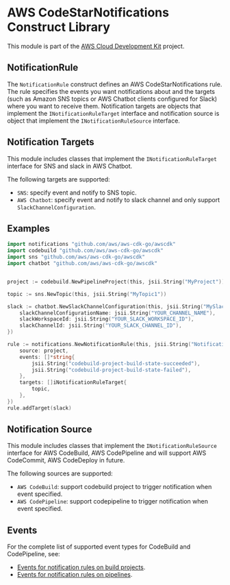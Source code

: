 # AWS CodeStarNotifications Construct Library

This module is part of the [AWS Cloud Development Kit](https://github.com/aws/aws-cdk) project.

## NotificationRule

The `NotificationRule` construct defines an AWS CodeStarNotifications rule.
The rule specifies the events you want notifications about and the targets
(such as Amazon SNS topics or AWS Chatbot clients configured for Slack)
where you want to receive them.
Notification targets are objects that implement the `INotificationRuleTarget`
interface and notification source is object that implement the `INotificationRuleSource` interface.

## Notification Targets

This module includes classes that implement the `INotificationRuleTarget` interface for SNS and slack in AWS Chatbot.

The following targets are supported:

* `SNS`: specify event and notify to SNS topic.
* `AWS Chatbot`: specify event and notify to slack channel and only support `SlackChannelConfiguration`.

## Examples

```go
import notifications "github.com/aws/aws-cdk-go/awscdk"
import codebuild "github.com/aws/aws-cdk-go/awscdk"
import sns "github.com/aws/aws-cdk-go/awscdk"
import chatbot "github.com/aws/aws-cdk-go/awscdk"


project := codebuild.NewPipelineProject(this, jsii.String("MyProject"))

topic := sns.NewTopic(this, jsii.String("MyTopic1"))

slack := chatbot.NewSlackChannelConfiguration(this, jsii.String("MySlackChannel"), &slackChannelConfigurationProps{
	slackChannelConfigurationName: jsii.String("YOUR_CHANNEL_NAME"),
	slackWorkspaceId: jsii.String("YOUR_SLACK_WORKSPACE_ID"),
	slackChannelId: jsii.String("YOUR_SLACK_CHANNEL_ID"),
})

rule := notifications.NewNotificationRule(this, jsii.String("NotificationRule"), &notificationRuleProps{
	source: project,
	events: []*string{
		jsii.String("codebuild-project-build-state-succeeded"),
		jsii.String("codebuild-project-build-state-failed"),
	},
	targets: []iNotificationRuleTarget{
		topic,
	},
})
rule.addTarget(slack)
```

## Notification Source

This module includes classes that implement the `INotificationRuleSource` interface for AWS CodeBuild,
AWS CodePipeline and will support AWS CodeCommit, AWS CodeDeploy in future.

The following sources are supported:

* `AWS CodeBuild`: support codebuild project to trigger notification when event specified.
* `AWS CodePipeline`: support codepipeline to trigger notification when event specified.

## Events

For the complete list of supported event types for CodeBuild and CodePipeline, see:

* [Events for notification rules on build projects](https://docs.aws.amazon.com/dtconsole/latest/userguide/concepts.html#events-ref-buildproject).
* [Events for notification rules on pipelines](https://docs.aws.amazon.com/dtconsole/latest/userguide/concepts.html#events-ref-pipeline).
